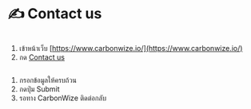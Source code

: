 # ✍️ Contact us

<figure><img src="https://docs.carbonwize.io/~gitbook/image?url=https%3A%2F%2F494981103-files.gitbook.io%2F%7E%2Ffiles%2Fv0%2Fb%2Fgitbook-x-prod.appspot.com%2Fo%2Fspaces%252FfFEAZzyramdkwAppAKpI%252Fuploads%252F1p1bo5wYY4KP8LzGRdQJ%252Fimage.png%3Falt%3Dmedia%26token%3Dbe8cfc2b-5437-48ca-ad4f-70e1ec80c6a2&#x26;width=768&#x26;dpr=4&#x26;quality=100&#x26;sign=6f3b7c36&#x26;sv=1" alt=""><figcaption></figcaption></figure>

1. เข้าหน้าเว็บ [https://www.carbonwize.io/](https://www.carbonwize.io/)
2. กด [Contact us](https://www.carbonwize.io/contact-us)

<figure><img src="https://docs.carbonwize.io/~gitbook/image?url=https%3A%2F%2F494981103-files.gitbook.io%2F%7E%2Ffiles%2Fv0%2Fb%2Fgitbook-x-prod.appspot.com%2Fo%2Fspaces%252FfFEAZzyramdkwAppAKpI%252Fuploads%252Fqun3bZuyLfvZIWlzbTK3%252Fscreencapture-carbonwize-io-contact-us-2024-07-17-17_12_14.png%3Falt%3Dmedia%26token%3D9f01986b-d6a7-454d-ad3c-f40a770c6187&#x26;width=768&#x26;dpr=4&#x26;quality=100&#x26;sign=464343c0&#x26;sv=1" alt=""><figcaption></figcaption></figure>

1. กรอกข้อมูลให้ครบถ้วน
2. กดปุ่ม Submit
3. รอทาง CarbonWize ติดต่อกลับ
